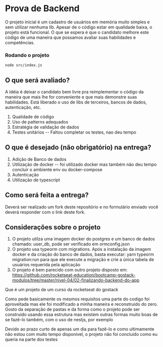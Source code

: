 # Prova de Backend

O projeto inicial é um cadastro de usuários em memória muito simples e sem utilizar nenhuma lib. Apesar de o código estar em qualidade baixa, o projeto está funcional. O que se espera é que o candidato melhore este código de uma maneira que possamos avaliar suas habilidades e competências.

### Rodando o projeto

`node src/index.js`

## O que será avaliado?

A idéia é deixar o candidato bem livre pra reimplementar o código da maneira que mais lhe for conveniente e que mais demonstre suas habilidades. Está liberado o uso de libs de terceiros, bancos de dados, autenticação, etc.

1. Qualidade de código
2. Uso de patterns adequados
3. Estratégia de validação de dados
4. Testes unitários -- Faltou completar os testes, nao deu tempo

## O que é desejado (não obrigatório) na entrega?

1. Adição de Banco de dados
2. Utilização de docker -- foi utilizado docker mas também não deu tempo concluir o ambiente env ou docker-compose
3. Autenticação
4. Utilização de typescript

## Como será feita a entrega?

Deverá ser realizado um fork deste repositório e no formulário enviado você deverá responder com o link deste fork.

## Considerações sobre o projeto

1. O projeto utilza uma imagem docker do postgres e um banco de dados
   chamado: user_db, pode ser verificado em ormconfig.json
2. O projeto usa typeorm com migrations. Após a instalação da imagem docker e
da criação do banco de dados, basta executar:
yarn typeorm migration:run para que ele execute a migração e crie a única tabela de usuários requerida pela aplicação
3. O projeto é bem parecido com outro projeto disposto em:
https://github.com/rocketseat-education/bootcamp-gostack-modulos/tree/master/nivel-04/02-finalizando-backend-do-app

Que é um projeto de um curso da rocketseat do gostack

Como pede basicamente os mesmos requisitos uma parte do codigo foi aproveitada mas ele foi modificado a minha maneira e reconstruido do zero. Gosto da separação de pastas e da forma como o projeto pode ser construido usando essa estrutura mas existem outras formas muito boas de se fazê-lo também, com o uso de nestjs, por exemplo

Devido ao prazo curto de apenas um dia para fazê-lo e como ultimamente não estou com muito tempo disponível, o projeto não foi concluido como eu queria na parte dos testes
